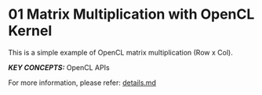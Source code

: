 01 Matrix Multiplication with OpenCL Kernel
======================

This is a simple example of OpenCL matrix multiplication (Row x Col).

***KEY CONCEPTS:*** OpenCL APIs


For more information, please refer: [details.md][]

[details.md]: details.md

